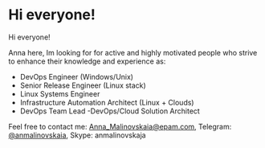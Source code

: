 # Hi everyone!

Hi everyone!

Anna here, Im looking for for active and highly motivated people who strive to enhance their knowledge and experience as:

- DevOps Engineer (Windows/Unix)
- Senior Release Engineer (Linux stack)
- Linux Systems Engineer
- Infrastructure Automation Architect (Linux + Clouds)
- DevOps Team Lead -DevOps/Cloud Solution Architect

Feel free to contact me: Anna_Malinovskaia@epam.com, Telegram: [@anmalinovskaia](https://t.me/anmalinovskaia), Skype: anmalinovskaja
